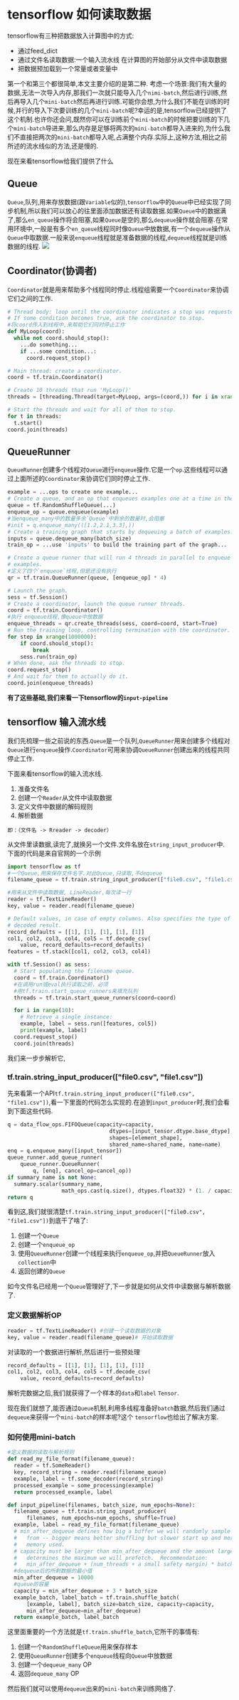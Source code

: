# tensorflow 如何读取数据
tensorflow有三种把数据放入计算图中的方式:
* 通过feed_dict
* 通过文件名读取数据:一个输入流水线 在计算图的开始部分从文件中读取数据
* 把数据预加载到一个常量或者变量中

第一个和第三个都很简单,本文主要介绍的是第二种.
考虑一个场景:我们有大量的数据,无法一次导入内存,那我们一次就只能导入几个`nimi-batch`,然后进行训练,然后再导入几个`mini-batch`然后再进行训练.可能你会想,为什么我们不能在训练的时候,并行的导入下次要训练的几个`mini-batch`呢?幸运的是,tensorflow已经提供了这个机制.也许你还会问,既然你可以在训练前个`mini-batch`的时候把要训练的下几个`mini-batch`导进来,那么内存是足够将两次的`mini-batch`都导入进来的,为什么我们不直接把两次的`mini-batch`都导入呢,占满整个内存.实际上,这种方法,相比之前所述的流水线似的方法,还是慢的.

现在来看tensorflow给我们提供了什么

## Queue

`Queue`,队列,用来存放数据(跟`Variable`似的),`tensorflow`中的`Queue`中已经实现了同步机制,所以我们可以放心的往里面添加数据还有读取数据.如果`Queue`中的数据满了,那么`en_queue`操作将会阻塞,如果`Queue`是空的,那么`dequeue`操作就会阻塞.在常用环境中,一般是有多个`en_queue`线程同时像`Queue`中放数据,有一个`dequeue`操作从`Queue`中取数据.一般来说`enqueue`线程就是准备数据的线程,`dequeue`线程就是训练数据的线程.
![](../imgs/IncremeterFifoQueue.gif)


## Coordinator(协调者)
`Coordinator`就是用来帮助多个线程同时停止.线程组需要一个`Coordinator`来协调它们之间的工作.
```python
# Thread body: loop until the coordinator indicates a stop was requested.
# If some condition becomes true, ask the coordinator to stop.
#将coord传入到线程中,来帮助它们同时停止工作
def MyLoop(coord):
  while not coord.should_stop():
    ...do something...
    if ...some condition...:
      coord.request_stop()

# Main thread: create a coordinator.
coord = tf.train.Coordinator()

# Create 10 threads that run 'MyLoop()'
threads = [threading.Thread(target=MyLoop, args=(coord,)) for i in xrange(10)]

# Start the threads and wait for all of them to stop.
for t in threads:
  t.start()
coord.join(threads)
```

## QueueRunner
`QueueRunner`创建多个线程对`Queue`进行`enqueue`操作.它是一个`op`.这些线程可以通过上面所述的`Coordinator`来协调它们同时停止工作.
```python
example = ...ops to create one example...
# Create a queue, and an op that enqueues examples one at a time in the queue.
queue = tf.RandomShuffleQueue(...)
enqueue_op = queue.enqueue(example)
#当enqueue_many中的数量多余`Queue`中剩余的数量时,会阻塞
#init = q.enqueue_many(([1.2,2.1,3.3],))
# Create a training graph that starts by dequeuing a batch of examples.
inputs = queue.dequeue_many(batch_size)
train_op = ...use 'inputs' to build the training part of the graph...
```
```python
# Create a queue runner that will run 4 threads in parallel to enqueue
# examples.
#定义了四个`enqueue`线程,但是还没有执行
qr = tf.train.QueueRunner(queue, [enqueue_op] * 4)

# Launch the graph.
sess = tf.Session()
# Create a coordinator, launch the queue runner threads.
coord = tf.train.Coordinator()
#执行 enqueue线程,像queue中放数据
enqueue_threads = qr.create_threads(sess, coord=coord, start=True)
# Run the training loop, controlling termination with the coordinator.
for step in xrange(1000000):
    if coord.should_stop():
        break
    sess.run(train_op)
# When done, ask the threads to stop.
coord.request_stop()
# And wait for them to actually do it.
coord.join(enqueue_threads)
```

**有了这些基础,我们来看一下tensorflow的`input-pipeline`**
## tensorflow 输入流水线
我们先梳理一些之前说的东西.`Queue`是一个队列,`QueueRunner`用来创建多个线程对`Queue`进行`enqueue`操作.`Coordinator`可用来协调`QueueRunner`创建出来的线程共同停止工作.

下面来看tensorflow的输入流水线.

1. 准备文件名
2. 创建一个`Reader`从文件中读取数据
3. 定义文件中数据的解码规则
4. 解析数据

`即：（文件名 -> Rreader -> decoder）`

从文件里读数据,读完了,就换另一个文件.文件名放在`string_input_producer`中.
下面的代码是来自官网的一个示例
```python
import tensorflow as tf
#一个Queue,用来保存文件名字.对此Queue,只读取,不dequeue
filename_queue = tf.train.string_input_producer(["file0.csv", "file1.csv"])

#用来从文件中读取数据, LineReader,每次读一行
reader = tf.TextLineReader()
key, value = reader.read(filename_queue)

# Default values, in case of empty columns. Also specifies the type of the
# decoded result.
record_defaults = [[1], [1], [1], [1], [1]]
col1, col2, col3, col4, col5 = tf.decode_csv(
    value, record_defaults=record_defaults)
features = tf.stack([col1, col2, col3, col4])

with tf.Session() as sess:
  # Start populating the filename queue.
  coord = tf.train.Coordinator()
  #在调用run或eval执行读取之前，必须
  #用tf.train.start_queue_runners来填充队列
  threads = tf.train.start_queue_runners(coord=coord)

  for i in range(10):
    # Retrieve a single instance:
    example, label = sess.run([features, col5])
    print(example, label)
  coord.request_stop()
  coord.join(threads)
```
我们来一步步解析它,
### tf.train.string_input_producer(["file0.csv", "file1.csv"])
先来看第一个API`tf.train.string_input_producer(["file0.csv", "file1.csv"])`,看一下里面的代码怎么实现的.在追到`input_producer`时,我们会看到下面这些代码.
```python
q = data_flow_ops.FIFOQueue(capacity=capacity,
                                dtypes=[input_tensor.dtype.base_dtype],
                                shapes=[element_shape],
                                shared_name=shared_name, name=name)
enq = q.enqueue_many([input_tensor])
queue_runner.add_queue_runner(
    queue_runner.QueueRunner(
        q, [enq], cancel_op=cancel_op))
if summary_name is not None:
  summary.scalar(summary_name,
                 math_ops.cast(q.size(), dtypes.float32) * (1. / capacity))
return q
```
看到这,我们就很清楚`tf.train.string_input_producer(["file0.csv", "file1.csv"])`到底干了啥了:
1. 创建一个`Queue`
2. 创建一个`enqueue_op`
3. 使用`QueueRunner`创建一个线程来执行`enqueue_op`,并把`QueueRunner`放入`collection`中
4. 返回创建的`Queue`

如今文件名已经用一个`Queue`管理好了,下一步就是如何从文件中读数据与解析数据了.
### 定义数据解析OP
```python
reader = tf.TextLineReader() #创建一个读取数据的对象
key, value = reader.read(filename_queue)# 开始读取数据
```
对读取的一个数据进行解析,然后进行一些预处理
```python
record_defaults = [[1], [1], [1], [1], [1]]
col1, col2, col3, col4, col5 = tf.decode_csv(
    value, record_defaults=record_defaults)
```
解析完数据之后,我们就获得了一个样本的`data`和`label` `Tensor`.

现在我们就想了,能否通过`Queue`机制,利用多线程准备好`batch`数据,然后我们通过`dequeue`来获得一个`mini-batch`的样本呢?这个 `tensorflow`也给出了解决方案.
### 如何使用mini-batch

```python
#定义数据的读取与解析规则
def read_my_file_format(filename_queue):
  reader = tf.SomeReader()
  key, record_string = reader.read(filename_queue)
  example, label = tf.some_decoder(record_string)
  processed_example = some_processing(example)
  return processed_example, label

def input_pipeline(filenames, batch_size, num_epochs=None):
  filename_queue = tf.train.string_input_producer(
      filenames, num_epochs=num_epochs, shuffle=True)
  example, label = read_my_file_format(filename_queue)
  # min_after_dequeue defines how big a buffer we will randomly sample
  #   from -- bigger means better shuffling but slower start up and more
  #   memory used.
  # capacity must be larger than min_after_dequeue and the amount larger
  #   determines the maximum we will prefetch.  Recommendation:
  #   min_after_dequeue + (num_threads + a small safety margin) * batch_size
  #dequeue后的所剩数据的最小值
  min_after_dequeue = 10000
  #queue的容量
  capacity = min_after_dequeue + 3 * batch_size
  example_batch, label_batch = tf.train.shuffle_batch(
      [example, label], batch_size=batch_size, capacity=capacity,
      min_after_dequeue=min_after_dequeue)
  return example_batch, label_batch
```

这里面重要的一个方法就是`tf.train.shuffle_batch`,它所干的事情有:

1. 创建一个`RandomShuffleQueue`用来保存样本
2. 使用`QueueRunner`创建多个`enqueue`线程向`Queue`中放数据
3. 创建一个`dequeue_many` OP
4. 返回`dequeue_many` OP

然后我们就可以使用`dequeue`出来的`mini-batch`来训练网络了.
